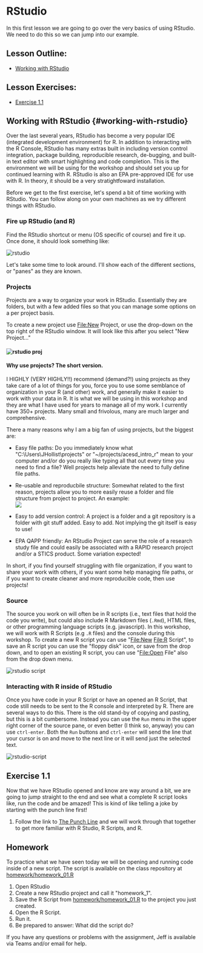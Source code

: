 

# RStudio

In this first lesson we are going to go over the very basics of using RStudio. We need to do this so we can jump into our example.

## Lesson Outline:

-   [Working with RStudio](#working-with-rstudio)

## Lesson Exercises:

-   [Exercise 1.1](#exercise-11)

## Working with RStudio {#working-with-rstudio}

Over the last several years, RStudio has become a very popular IDE (integrated development environment) for R. In addition to interacting with the R Console, RStudio has many extras built in including version control integration, package building, reproducible research, de-bugging, and built-in text editor with smart highlighting and code completion. This is the environment we will be using for the workshop and should set you up for continued learning with R. RStudio is also an EPA pre-approved IDE for use with R. In theory, it should be a very stratightfoward installation.

Before we get to the first exercise, let's spend a bit of time working with RStudio. You can follow along on your own machines as we try different things with RStudio.

### Fire up RStudio (and R)

Find the RStudio shortcut or menu (OS specific of course) and fire it up. Once done, it should look something like:

![rstudio](figures/rstudio.jpg)

Let's take some time to look around. I'll show each of the different sections, or "panes" as they are known.

### Projects

Projects are a way to organize your work in RStudio. Essentially they are folders, but with a few added files so that you can manage some options on a per project basis.

To create a new project use <File:New> Project, or use the drop-down on the top right of the RStudio window. It will look like this after you select "New Project..."

#### ![rstudio proj](figures/rstudio_proj.jpg) 

#### Why use projects?  The short version.

I HIGHLY (VERY HIGHLY!!) recommend (demand?!) using projects as they take care of a lot of things for you, force you to use some semblance of organization in your R (and other) work, and generally make it easier to work with your data in R. It is what we will be using in this workshop and they are what I have used for years to manage all of my work.  I currently have 350+ projects.  Many small and frivolous, many are much larger and comprehensive.  

There a many reasons why I am a big fan of using projects, but the biggest are:

-   Easy file paths: Do you immediately know what "C:\\Users\\JHollist\\projects" or "\~/projects/acesd_intro_r" mean to your computer and/or do you really like typing all that out every time you need to find a file? Well projects help alleviate the need to fully define file paths.
-   Re-usable and reproducbile structure: Somewhat related to the first reason, projects allow you to more easily reuse a folder and file structure from project to project. An example:\
    ![](figures/folder_structure.png)

-   Easy to add version control: A project is a folder and a git repository is a folder with git stuff added. Easy to add. Not implying the git itself is easy to use!
-   EPA QAPP friendly: An RStudio Project can serve the role of a research study file and could easily be associated with a RAPID research project and/or a STICS product. Some variation expected!

In short, if you find yourself struggling with file organization, if you want to share your work with others, if you want some help managing file paths, or if you want to create cleaner and more reproducible code, then use projects!

### Source

The source you work on will often be in R scripts (i.e., text files that hold the code you write), but could also include R Markdown files (`.Rmd`), HTML files, or other programming language scripts (e.g. javascript). In this workshop, we will work with R Scripts (e.g `.R` files) and the console during this workshop. To create a new R script you can use "<File:New> <File:R> Script", to save an R script you can use the "floppy disk" icon, or save from the drop down, and to open an existing R script, you can use "<File:Open> File" also from the drop down menu.

![rstudio script](figures/rstudio_script.jpg)

### Interacting with R inside of RStudio

Once you have code in your R Script or have an opened an R Script, that code still needs to be sent to the R console and interpreted by R. There are several ways to do this. There is the old stand-by of copying and pasting, but this is a bit cumbersome. Instead you can use the `Run` menu in the upper right corner of the source pane, or even better (I think so, anyway) you can use `ctrl-enter`. Both the `Run` buttons and `ctrl-enter` will send the line that your cursor is on and move to the next line or it will send just the selected text.

![rstudio-script](figures/rstudio_run.jpg)

## Exercise 1.1

Now that we have RStudio opened and know are way around a bit, we are going to jump straight to the end and see what a complete R script looks like, run the code and be amazed! This is kind of like telling a joke by starting with the punch line first!

1.  Follow the link to [The Punch Line](punchline.md) and we will work through that together to get more familiar with R Studio, R Scripts, and R.

## Homework

To practice what we have seen today we will be opening and running code inside of a new script. The script is available on the class repository at [homework/homework_01.R](https://raw.githubusercontent.com/usepa/acesd_intro_r/master/homework/homework_01.R)

1.  Open RStudio
2.  Create a new RStudio project and call it "homework_1".
3.  Save the R Script from [homework/homework_01.R](https://raw.githubusercontent.com/usepa/acesd_intro_r/master/homework/homework_01.R) to the project you just created.
4.  Open the R Script.
5.  Run it.
6.  Be prepared to answer: What did the script do?

If you have any questions or problems with the assignment, Jeff is available via Teams and/or email for help.
